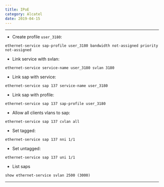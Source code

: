 ```yaml
---
title: IPoE
category: Alcatel
date: 2019-04-15
---
```


-----

* Create profile `user_3180`:
```
ethernet-service sap-profile user_3180 bandwidth not-assigned priority not-assigned
```

* Link service with svlan:
```
ethernet-service service-name user_3180 svlan 3180
```

* Link sap with service:
```
ethernet-service sap 137 service-name user_3180
```

* Link sap with profile:
```
ethernet-service sap 137 sap-profile user_3180
```

* Allow all clients vlans to sap:
```
ethernet-service sap 137 cvlan all
```

* Set tagged:
```
ethernet-service sap 137 nni 1/1
```

* Set untagged:
```
ethernet-service sap 137 uni 1/1
```

* List saps
```
show ethernet-service svlan 2500 (3000)
```

-----